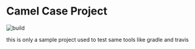 # Camel Case Project

![build](https://travis-ci.org/heitorganzeli/camelcase.svg?branch=master "build status")

this is only a sample project used to test same tools like
gradle and travis


